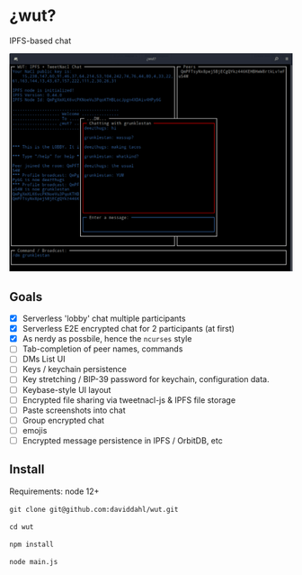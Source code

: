 # ¿wut?

IPFS-based chat

![](img/wut-screen.png)

## Goals

* [x] Serverless 'lobby' chat multiple participants
* [x] Serverless E2E encrypted chat for 2 participants (at first)
* [x] As nerdy as possbile, hence the `ncurses` style
* [ ] Tab-completion of peer names, commands
* [ ] DMs List UI
* [ ] Keys / keychain persistence
* [ ] Key stretching / BIP-39 password for keychain, configuration data.
* [ ] Keybase-style UI layout
* [ ] Encrypted file sharing via tweetnacl-js & IPFS file storage
* [ ] Paste screenshots into chat
* [ ] Group encrypted chat
* [ ] emojis
* [ ] Encrypted message persistence in IPFS / OrbitDB, etc

## Install

Requirements: node 12+

`git clone git@github.com:daviddahl/wut.git`

`cd wut`

`npm install`

`node main.js`

